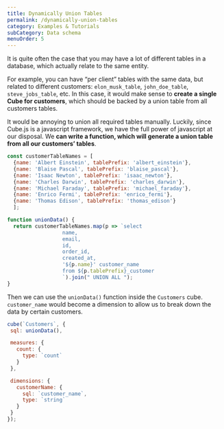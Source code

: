 ```yaml
---
title: Dynamically Union Tables
permalink: /dynamically-union-tables
category: Examples & Tutorials
subCategory: Data schema
menuOrder: 5
---
```


[comment]: # (PROOFREAD: DONE)

It is quite often the case that you may have a lot of different tables in a database, which actually relate to the same entity. 

For example, you can have “per client” tables with the same data, but related to different customers:  `elon_musk_table`, `john_doe_table`, `steve_jobs_table`, etc. In this case, it would make sense to **create a single Cube for customers**, which should be backed by a union table from all customers tables.

It would be annoying to union all required tables manually. Luckily, since Cube.js is a javascript framework, we have the full power of javascript at our disposal. We **can write a function, which will generate a union table from all our customers’ tables**.


```javascript
const customerTableNames = [
  {name: 'Albert Einstein', tablePrefix: 'albert_einstein'},
  {name: 'Blaise Pascal', tablePrefix: 'blaise_pascal'},
  {name: 'Isaac Newton', tablePrefix: 'isaac_newton'},
  {name: 'Charles Darwin', tablePrefix: 'charles_darwin'},
  {name: 'Michael Faraday', tablePrefix: 'michael_faraday'},
  {name: 'Enrico Fermi', tablePrefix: 'enrico_fermi'},
  {name: 'Thomas Edison', tablePrefix: 'thomas_edison'}
  ];

function unionData() {
  return customerTableNames.map(p => `select
                  name,
                  email,
                  id,
                  order_id,
                  created_at,
                  '${p.name}' customer_name
                  from ${p.tablePrefix}_customer
                  `).join(" UNION ALL ");
}
```

Then we can use the `unionData()` function inside the `Customers` cube. `customer_name` would become a dimension to allow us to break down the data by certain customers.

```javascript
cube(`Customers`, {
 sql: unionData(),

 measures: {
   count: {
     type: `count`
   }
 },

 dimensions: {
   customerName: {
     sql: `customer_name`,
     type: `string`
   }
 }
});
```
